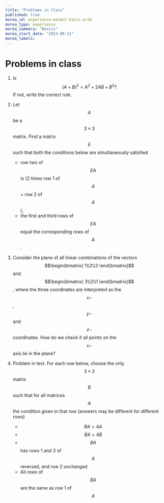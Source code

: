 ```yaml
---
title: "Problems in Class"
published: true
morea_id: experience-matmul-basic-prob
morea_type: experience
morea_summary: "Basics"
morea_start_date: "2023-08-31"
morea_labels:
---
```


# Problems in class

1. Is $$(A+B)^2 = A^2 + 2 AB + B^2?$$ If not, write the correct rule.

2. Let $$A$$ be a $$3\times 3$$ matrix. Find a matrix $$E$$ such that both the conditions below are simultaneously satisfied
    * row two of $$EA$$ is (2 times row 1 of $$A$$ + row 2 of $$A$$),
	* the first and third rows of $$EA$$ equal the corresponding rows
of $$A$$.

4. Consider the plane of all linear combinations of the vectors
$$\begin{bmatrix} 1\\2\\3 \end{bmatrix}$$ and $$\begin{bmatrix}
3\\2\\1 \end{bmatrix}$$, where the three coordinates are interpreted
as the $$x-$$, $$y-$$ and $$z-$$ coordinates. How do we check if all
points on the $$x-$$axis lie in the plane?

5. Problem in text. For each row below, choose the only $$3\times 3$$ matrix $$B$$ such that
for all matrices $$A$$ the condition given in that row (answers may be different for different rows)
   * $$BA = 4A$$
   * $$BA = 4B$$
   * $$BA$$ has rows 1 and 3 of $$A$$ reversed, and row 2 unchanged
   * All rows of $$BA$$ are the same as row 1 of $$A$$

